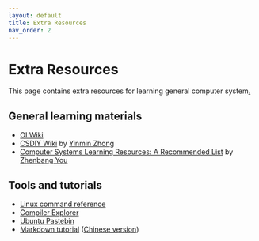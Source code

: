 ```yaml
---
layout: default
title: Extra Resources
nav_order: 2
---
```


# Extra Resources

This page contains extra resources for learning general computer system[.](/ICS-23-Fall/hidden-treasures)

## General learning materials

+ [OI Wiki](https://oi-wiki.org/)
+ [CSDIY Wiki](https://csdiy.wiki) by [Yinmin Zhong](https://github.com/PKUFlyingPig)
+ [Computer Systems Learning Resources: A Recommended List](https://www.overleaf.com/read/txqjnjxyxqqx) by [Zhenbang You](https://github.com/ZhenbangYou)

## Tools and tutorials

+ [Linux command reference](/ICS-23-Fall/assets/unix-command.pdf)
+ [Compiler Explorer](https://www.godbolt.org/)
+ [Ubuntu Pastebin](https://paste.ubuntu.com/)
+ [Markdown tutorial](https://www.markdowntutorial.com/) ([Chinese version](https://www.markdowntutorial.com/zh-cn/))